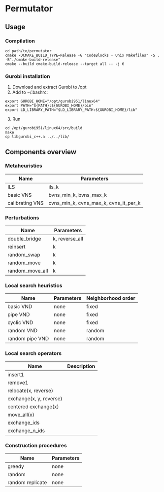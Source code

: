 # Permutator

## Usage

### Compilation
```
cd path/to/permutator
cmake -DCMAKE_BUILD_TYPE=Release -G "CodeBlocks - Unix Makefiles" -S . -B"./cmake-build-release"
cmake --build cmake-build-release --target all -- -j 6
```

### Gurobi installation
1) Download and extract Gurobi to /opt
2) Add to ~/.bashrc:
```
export GUROBI_HOME="/opt/gurobi951/linux64"
export PATH="${PATH}:${GUROBI_HOME}/bin"
export LD_LIBRARY_PATH="$LD_LIBRARY_PATH:${GUROBI_HOME}/lib"
```
3) Run
```
cd /opt/gurobi951/linux64/src/build
make
cp libgurobi_c++.a ../../lib/
```


## Components overview

### Metaheuristics
| Name            | Parameters                            |
|-----------------|---------------------------------------|
| ILS             | ils_k                                 |
| basic VNS       | bvns_min_k, bvns_max_k                |
| calibrating VNS | cvns_min_k, cvns_max_k, cvns_it_per_k |

### Perturbations
| Name            | Parameters     |
|-----------------|----------------|
| double_bridge   | k, reverse_all |
| reinsert        | k              |
| random_swap     | k              |
| random_move     | k              |
| random_move_all | k              |

### Local search heuristics
| Name            | Parameters | Neighborhood order |
|-----------------|------------|--------------------|
| basic VND       | none       | fixed              |
| pipe VND        | none       | fixed              |
| cyclic VND      | none       | fixed              |
| random VND      | none       | random             |
| random pipe VND | none       | random             |

### Local search operators
| Name                    | Description |
|-------------------------|-------------|
| insert1                 |             |
| remove1                 |             |
| relocate(x, reverse)    |             |
| exchange(x, y, reverse) |             |
| centered exchange(x)    |             |
| move_all(x)             |             |
| exchange_ids            |             |
| exchange_n_ids          |             |

### Construction procedures
| Name             | Parameters |
|------------------|------------|
| greedy           | none       |
| random           | none       |
| random replicate | none       |


